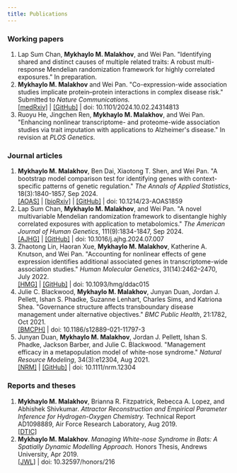 ```yaml
---
title: Publications
---
```


### Working papers

1. Lap Sum Chan, **Mykhaylo M. Malakhov**, and Wei Pan. "Identifying shared and distinct causes of multiple related traits: A robust multi-response Mendelian randomization framework for highly correlated exposures." In preparation.
1. **Mykhaylo M. Malakhov** and Wei Pan. "Co-expression-wide association studies implicate protein–protein interactions in complex disease risk." Submitted to *Nature Communications.*  
    [[medRxiv]](https://www.medrxiv.org/content/10.1101/2024.10.02.24314813) | [[GitHub]](https://github.com/mykmal/cowas) | doi: 10.1101/2024.10.02.24314813
1. Ruoyu He, Jingchen Ren, **Mykhaylo M. Malakhov**, and Wei Pan. "Enhancing nonlinear transcriptome- and proteome-wide association studies via trait imputation with applications to Alzheimer's disease." In revision at *PLOS Genetics*.

### Journal articles

1. **Mykhaylo M. Malakhov**, Ben Dai, Xiaotong T. Shen, and Wei Pan. "A bootstrap model comparison test for identifying genes with context-specific patterns of genetic regulation." *The Annals of Applied Statistics*, 18(3):1840-1857, Sep 2024.  
    [[AOAS]](https://projecteuclid.org/journals/annals-of-applied-statistics/volume-18/issue-3/A-bootstrap-model-comparison-test-for-identifying-genes-with-context/10.1214/23-AOAS1859.full) | [[bioRxiv]](https://www.biorxiv.org/content/10.1101/2023.03.06.531446) | [[GitHub]](https://github.com/mykmal/drab) | doi: 10.1214/23-AOAS1859
1. Lap Sum Chan, **Mykhaylo M. Malakhov**, and Wei Pan. "A novel multivariable Mendelian randomization framework to disentangle highly correlated exposures with application to metabolomics." *The American Journal of Human Genetics*, 111(9):1834-1847, Sep 2024.  
    [[AJHG]](https://www.cell.com/ajhg/fulltext/S0002-9297%2824%2900251-9) | [[GitHub]](https://github.com/lapsumchan/MVMR-cML-SuSiE) | doi: 10.1016/j.ajhg.2024.07.007
1. Zhaotong Lin, Haoran Xue, **Mykhaylo M. Malakhov**, Katherine A. Knutson, and Wei Pan. "Accounting for nonlinear effects of gene expression identifies additional associated genes in transcriptome-wide association studies." *Human Molecular Genetics*, 31(14):2462–2470, July 2022.  
    [[HMG]](https://academic.oup.com/hmg/article/31/14/2462/6511389) | [[GitHub]](https://github.com/ZhaotongL/TWAS-LQ) | doi: 10.1093/hmg/ddac015
1. Julie C. Blackwood, **Mykhaylo M. Malakhov**, Junyan Duan, Jordan J. Pellett, Ishan S. Phadke, Suzanne Lenhart, Charles Sims, and Katriona Shea. "Governance structure affects transboundary disease management under alternative objectives." *BMC Public Health*, 21:1782, Oct 2021.  
    [[BMCPH]](https://bmcpublichealth.biomedcentral.com/articles/10.1186/s12889-021-11797-3) | doi: 10.1186/s12889-021-11797-3
1. Junyan Duan, **Mykhaylo M. Malakhov**, Jordan J. Pellett, Ishan S. Phadke, Jackson Barber, and Julie C. Blackwood. "Management efficacy in a metapopulation model of white-nose syndrome." *Natural Resource Modeling*, 34(3):e12304, Aug 2021.  
    [[NRM]](https://onlinelibrary.wiley.com/doi/10.1111/nrm.12304) | [[GitHub]](https://github.com/mykmal/wns-management) | doi: 10.1111/nrm.12304

### Reports and theses

1. **Mykhaylo M. Malakhov**, Brianna R. Fitzpatrick, Rebecca A. Lopez, and Abhishek Shivkumar. *Attractor Reconstruction and Empirical Parameter Inference for Hydrogen-Oxygen Chemistry.* Technical Report AD1098889, Air Force Research Laboratory, Aug 2019.  
    [[DTIC]](https://apps.dtic.mil/sti/citations/AD1098889)
1. **Mykhaylo M. Malakhov**. *Managing White-nose Syndrome in Bats: A Spatially Dynamic Modelling Approach.* Honors Thesis, Andrews University, Apr 2019.  
    [[JWL]](https://digitalcommons.andrews.edu/honors/216/) | doi: 10.32597/honors/216

